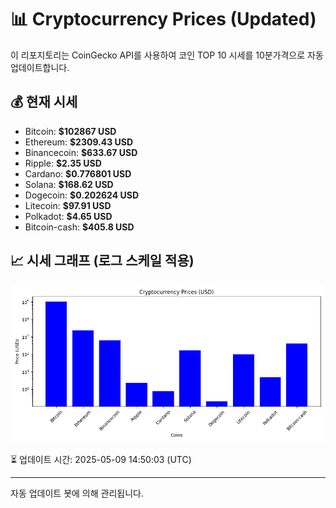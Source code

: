 
# 📊 Cryptocurrency Prices (Updated)

이 리포지토리는 CoinGecko API를 사용하여 코인 TOP 10 시세를 10분가격으로 자동 업데이트합니다.

## 💰 현재 시세
- Bitcoin: **$102867 USD**
- Ethereum: **$2309.43 USD**
- Binancecoin: **$633.67 USD**
- Ripple: **$2.35 USD**
- Cardano: **$0.776801 USD**
- Solana: **$168.62 USD**
- Dogecoin: **$0.202624 USD**
- Litecoin: **$97.91 USD**
- Polkadot: **$4.65 USD**
- Bitcoin-cash: **$405.8 USD**

## 📈 시세 그래프 (로그 스케일 적용)
![Crypto Prices](crypto_prices.png)

⏳ 업데이트 시간: 2025-05-09 14:50:03 (UTC)

---
자동 업데이트 봇에 의해 관리됩니다.
